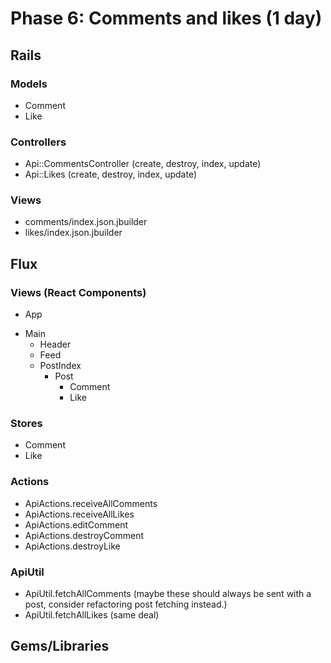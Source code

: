 # Phase 6: Comments and likes (1 day)

## Rails
### Models
* Comment
* Like

### Controllers
* Api::CommentsController (create, destroy, index, update)
* Api::Likes (create, destroy, index, update)

### Views
* comments/index.json.jbuilder
* likes/index.json.jbuilder

## Flux
### Views (React Components)
* App
 - Main
   - Header
   - Feed
    - PostIndex
      - Post
        - Comment
        - Like

### Stores
* Comment
* Like

### Actions
* ApiActions.receiveAllComments
* ApiActions.receiveAllLikes
* ApiActions.editComment
* ApiActions.destroyComment
* ApiActions.destroyLike

### ApiUtil
* ApiUtil.fetchAllComments (maybe these should always be sent with a post, consider refactoring post fetching instead.)
* ApiUtil.fetchAllLikes (same deal)

## Gems/Libraries
